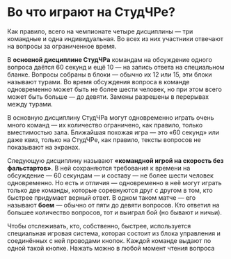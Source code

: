 # Во что играют на СтудЧРе?

Как правило, всего на чемпионате четыре дисциплины — три командные и одна индивидуальная. Во всех из них участники отвечают на вопросы за ограниченное время.

В **основной дисциплине СтудЧРа** командам на обсуждение одного вопроса даётся 60 секунд и ещё 10 — на запись ответа на специальном бланке. Вопросы собраны в блоки — обычно их 12 или 15, эти блоки называют турами. Во время обсуждения вопроса в команде одновременно может быть не более шести человек, но при этом всего может быть больше — до девяти. Замены разрешены в перерывах между турами.

В основную дисциплину СтудЧРа могут одновременно играть очень много команд — их количество ограничено, как правило, только вместимостью зала. Ближайшая похожая игра — это «60 секунд» или даже квиз, только на СтудЧРе, как правило, тексты вопросов не показывают на экранах.

Следующую дисциплину называют **«командной игрой на скорость без фальстартов»**. В ней сохраняются требования к времени на обсуждение — 60 секундам — и составу — не более шести человек одновременно. Но есть и отличия — одновременно в неё могут играть только две команды, которые соревнуются друг с другом в том, кто быстрее придумает верный ответ. В одном таком матче — его называют **боем** — обычно от пяти до девяти вопросов. Кто ответил на большее количество вопросов, тот и выиграл бой (но бывают и ничьи).

Чтобы отслеживать, кто, собственно, быстрее, используется специальная игровая система, которая состоит из блока управления и соединённых с ней проводами кнопок. Каждой команде выдают по одной такой кнопке. Нажать можно в любой момент чтения вопроса
